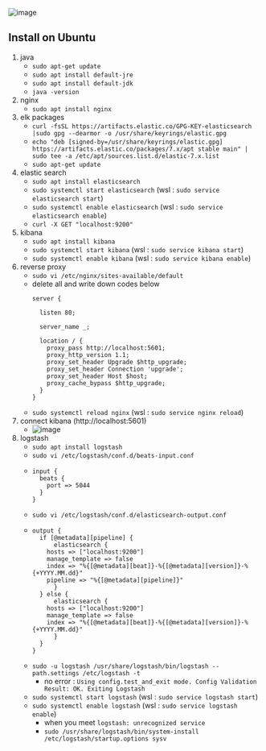 ![image](https://github.com/baelanche/Backend_skills/assets/48989903/f330df31-86ea-44f5-961e-394b6bb01309)

## Install on Ubuntu

1. java
   * `sudo apt-get update`
   * `sudo apt install default-jre`
   * `sudo apt install default-jdk`
   * `java -version`
2. nginx
   * `sudo apt install nginx`
3. elk packages
   * `curl -fsSL https://artifacts.elastic.co/GPG-KEY-elasticsearch |sudo gpg --dearmor -o /usr/share/keyrings/elastic.gpg`
   * `echo "deb [signed-by=/usr/share/keyrings/elastic.gpg] https://artifacts.elastic.co/packages/7.x/apt stable main" | sudo tee -a /etc/apt/sources.list.d/elastic-7.x.list`
   * `sudo apt-get update`
4. elastic search
   * `sudo apt install elasticsearch`
   * `sudo systemctl start elasticsearch` (wsl : `sudo service elasticsearch start`)
   * `sudo systemctl enable elasticsearch` (wsl : `sudo service elasticsearch enable`)
   * `curl -X GET "localhost:9200"`
5. kibana
   * `sudo apt install kibana`
   * `sudo systemctl start kibana` (wsl : `sudo service kibana start`)
   * `sudo systemctl enable kibana` (wsl : `sudo service kibana enable`)
6. reverse proxy
   * `sudo vi /etc/nginx/sites-available/default`
   * delete all and write down codes below
     ```
     server {
     
       listen 80;

       server_name _;

       location / {
         proxy_pass http://localhost:5601;
         proxy_http_version 1.1;
         proxy_set_header Upgrade $http_upgrade;
         proxy_set_header Connection 'upgrade';
         proxy_set_header Host $host;
         proxy_cache_bypass $http_upgrade;
       }
     }
     ```
   * `sudo systemctl reload nginx` (wsl : `sudo service nginx reload`)
7. connect kibana (http://localhost:5601)
   * ![image](https://github.com/baelanche/Backend_skills/assets/48989903/056e4958-ab36-4814-940c-c696ec3ddcfb)
8. logstash
   * `sudo apt install logstash`
   * `sudo vi /etc/logstash/conf.d/beats-input.conf`
   * ```
     input {
       beats {
         port => 5044
       }
     }
     ```
   * `sudo vi /etc/logstash/conf.d/elasticsearch-output.conf`
   * ```
     output {
       if [@metadata][pipeline] {
    	   elasticsearch {
       	 hosts => ["localhost:9200"]
       	 manage_template => false
      	 index => "%{[@metadata][beat]}-%{[@metadata][version]}-%{+YYYY.MM.dd}"
      	 pipeline => "%{[@metadata][pipeline]}"
    	   }
       } else {
    	   elasticsearch {
      	 hosts => ["localhost:9200"]
      	 manage_template => false
      	 index => "%{[@metadata][beat]}-%{[@metadata][version]}-%{+YYYY.MM.dd}"
    	   }
       }
     }
     ```
   * `sudo -u logstash /usr/share/logstash/bin/logstash --path.settings /etc/logstash -t`
      * no error : `Using config.test_and_exit mode. Config Validation Result: OK. Exiting Logstash`
   * `sudo systemctl start logstash` (wsl : `sudo service logstash start`)
   * `sudo systemctl enable logstash` (wsl : `sudo service logstash enable`)
      * when you meet `logstash: unrecognized service`
      * `sudo /usr/share/logstash/bin/system-install /etc/logstash/startup.options sysv` 
